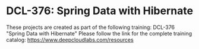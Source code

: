 # DCL-376: Spring Data with Hibernate
These projects are created as part of the following training:
DCL-376 "Spring Data with Hibernate"
Please follow the link for the complete training catalog:
 https://www.deepcloudlabs.com/resources
